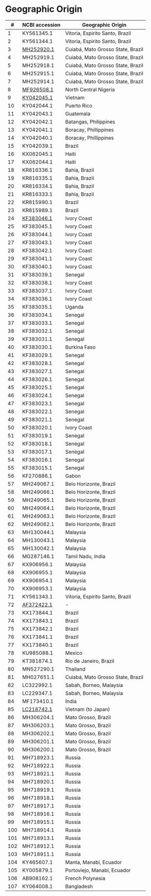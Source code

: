 # Geographic Origin

\# | NCBI accession | Geographic Origin
---|----------------|---------------------
1|KY561345.1|Vitoria, Espirito Santo, Brazil
2|KY561344.1|Vitoria, Espirito Santo, Brazil
3|[MH252920.1](https://www.ncbi.nlm.nih.gov/pubmed/30776139)|Cuiabá, Mato Grosso State, Brazil
4|MH252919.1|Cuiabá, Mato Grosso State, Brazil
5|MH252918.1|Cuiabá, Mato Grosso State, Brazil
6|MH252915.1|Cuiabá, Mato Grosso State, Brazil
7|MH252914.1|Cuiabá, Mato Grosso State, Brazil
8|[MF926508.1](https://www.ncbi.nlm.nih.gov/pubmed/29885620)|North Central Nigeria
9|[KY042045.1](https://www.ncbi.nlm.nih.gov/pmc/articles/PMC5383943/)|Vietnam
10|KY042044.1|Puerto Rico
11|KY042043.1|Guatemala
12|KY042042.1|Batangas, Philippines
13|KY042041.1|Boracay, Phillippines
14|KY042040.1|Boracay, Phillippines
15|KY042039.1|Brazil
16|KX062045.1|Haiti
17|KX062044.1|Haiti
18|KR816336.1|Bahia, Brazil
19|KR816335.1|Bahia, Brazil
20|KR816334.1|Bahia, Brazil
21|KR816333.1|Bahia, Brazil
22|KR815990.1|Brazil
23|KR815989.1|Brazil
24|[KF383046.1](https://www.ncbi.nlm.nih.gov/pmc/articles/PMC3888466)|Ivory Coast
25|KF383045.1|Ivory Coast
26|KF383044.1|Ivory Coast
27|KF383043.1|Ivory Coast
28|KF383042.1|Ivory Coast
29|KF383041.1|Ivory Coast
30|KF383040.1|Ivory Coast
31|KF383039.1|Senegal
32|KF383038.1|Ivory Coast
33|KF383037.1|Ivory Coast
34|KF383036.1|Ivory Coast
35|KF383035.1|Uganda
36|KF383034.1|Senegal
37|KF383033.1|Senegal
38|KF383032.1|Senegal
39|KF383031.1|Senegal
40|KF383030.1|Burkina Faso
41|KF383029.1|Senegal
42|KF383028.1|Senegal
43|KF383027.1|Senegal
44|KF383026.1|Senegal
45|KF383025.1|Senegal
46|KF383024.1|Senegal
47|KF383023.1|Senegal
48|KF383022.1|Senegal
49|KF383021.1|Senegal
50|KF383020.1|Ivory Coast
51|KF383019.1|Senegal
52|KF383018.1|Senegal
53|KF383017.1|Senegal
54|KF383016.1|Senegal
55|KF383015.1|Senegal
56|KF270886.1|Gabon
57|MH249067.1|Belo Horizonte, Brazil
58|MH249066.1|Belo Horizonte, Brazil
59|MH249065.1|Belo Horizonte, Brazil
60|MH249064.1|Belo Horizonte, Brazil
61|MH249063.1|Belo Horizonte, Brazil
62|MH249062.1|Belo Horizonte, Brazil
63|MH130044.1|Malaysia
64|MH130043.1|Malaysia
65|MH130042.1|Malaysia
66|MG287146.1|Tamil Nadu, India
67|KX906956.1|Malaysia
68|KX906955.1|Malaysia
69|KX906954.1|Malaysia
70|KX906953.1|Malaysia
71|KY561343.1|Vitoria, Espirito Santo, Brazil
72|[AF372422.1](https://www.ncbi.nlm.nih.gov/pubmed/11457992)|-
73|KX173844.1|Brazil
74|KX173843.1|Brazil
75|KX173842.1|Brazil
76|KX173841.1|Brazil
77|KX173840.1|Brazil
78|KU985088.1|Mexico
79|KT381874.1|Rio de Janeiro, Brazil
80|MN527290.1|Thailand
81|MH027651.1|Cuiabá, Mato Grosso State, Brazil
82|LC322992.1|Sabah, Borneo, Malaysia
83|LC229347.1|Sabah, Borneo, Malaysia
84|MF173410.1|India
85|[LC218742.1](https://academic.oup.com/jtm/article/24/5/tax031/3820944)|Vietnam (to Japan)|
86|MH306204.1|Mato Grosso, Brazil
87|MH306203.1|Mato Grosso, Brazil
88|MH306202.1|Mato Grosso, Brazil
89|MH306201.1|Mato Grosso, Brazil
90|MH306200.1|Mato Grosso, Brazil
91|MH718923.1|Russia
92|MH718922.1|Russia
93|MH718921.1|Russia
94|MH718920.1|Russia
95|MH718919.1|Russia
96|MH718918.1|Russia
97|MH718917.1|Russia
98|MH718916.1|Russia
99|MH718915.1|Russia
100|MH718914.1|Russia
101|MH718913.1|Russia
102|MH718912.1|Russia
103|MH718911.1|Russia
104|KY465607.1|Manta, Manabi, Ecuador
105|KY005879.1|Portoviejo, Manabi, Ecuador
106|AB908162.1|French Polynesia
107|KY064008.1|Bangladesh

